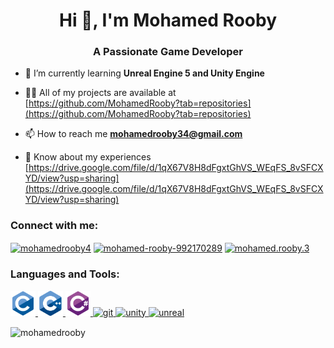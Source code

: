 <h1 align="center">Hi 👋, I'm Mohamed Rooby</h1>
<h3 align="center">A Passionate Game Developer</h3>

- 🌱 I’m currently learning **Unreal Engine 5 and Unity Engine**

- 👨‍💻 All of my projects are available at [https://github.com/MohamedRooby?tab=repositories](https://github.com/MohamedRooby?tab=repositories)

- 📫 How to reach me **mohamedrooby34@gmail.com**

- 📄 Know about my experiences [https://drive.google.com/file/d/1qX67V8H8dFgxtGhVS_WEqFS_8vSFCXYD/view?usp=sharing](https://drive.google.com/file/d/1qX67V8H8dFgxtGhVS_WEqFS_8vSFCXYD/view?usp=sharing)

<h3 align="left">Connect with me:</h3>
<p align="left">
<a href="https://twitter.com/mohamedrooby4" target="blank"><img align="center" src="https://raw.githubusercontent.com/rahuldkjain/github-profile-readme-generator/master/src/images/icons/Social/twitter.svg" alt="mohamedrooby4" height="30" width="40" /></a>
<a href="https://linkedin.com/in/mohamed-rooby-992170289" target="blank"><img align="center" src="https://raw.githubusercontent.com/rahuldkjain/github-profile-readme-generator/master/src/images/icons/Social/linked-in-alt.svg" alt="mohamed-rooby-992170289" height="30" width="40" /></a>
<a href="https://fb.com/mohamed.rooby.3" target="blank"><img align="center" src="https://raw.githubusercontent.com/rahuldkjain/github-profile-readme-generator/master/src/images/icons/Social/facebook.svg" alt="mohamed.rooby.3" height="30" width="40" /></a>
</p>

<h3 align="left">Languages and Tools:</h3>
<p align="left"> <a href="https://www.cprogramming.com/" target="_blank" rel="noreferrer"> <img src="https://raw.githubusercontent.com/devicons/devicon/master/icons/c/c-original.svg" alt="c" width="40" height="40"/> </a> <a href="https://www.w3schools.com/cpp/" target="_blank" rel="noreferrer"> <img src="https://raw.githubusercontent.com/devicons/devicon/master/icons/cplusplus/cplusplus-original.svg" alt="cplusplus" width="40" height="40"/> </a> <a href="https://www.w3schools.com/cs/" target="_blank" rel="noreferrer"> <img src="https://raw.githubusercontent.com/devicons/devicon/master/icons/csharp/csharp-original.svg" alt="csharp" width="40" height="40"/> </a> <a href="https://git-scm.com/" target="_blank" rel="noreferrer"> <img src="https://www.vectorlogo.zone/logos/git-scm/git-scm-icon.svg" alt="git" width="40" height="40"/> </a> <a href="https://unity.com/" target="_blank" rel="noreferrer"> <img src="https://www.vectorlogo.zone/logos/unity3d/unity3d-icon.svg" alt="unity" width="40" height="40"/> </a> <a href="https://unrealengine.com/" target="_blank" rel="noreferrer"> <img src="https://raw.githubusercontent.com/kenangundogan/fontisto/036b7eca71aab1bef8e6a0518f7329f13ed62f6b/icons/svg/brand/unreal-engine.svg" alt="unreal" width="40" height="40"/> </a> </p>

<p><img align="center" src="https://github-readme-stats.vercel.app/api/top-langs?username=mohamedrooby&show_icons=true&locale=en&layout=compact" alt="mohamedrooby" /></p>
